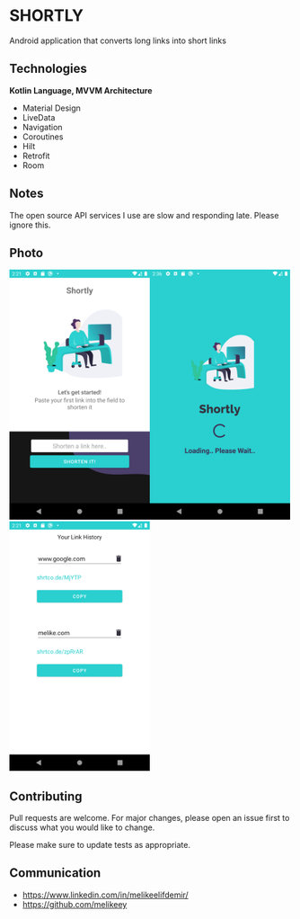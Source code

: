 # SHORTLY

Android application that converts long links into short links

## Technologies
 **Kotlin Language, MVVM Architecture**

 - Material Design 
 - LiveData
 - Navigation
 - Coroutines 
  - Hilt
  -  Retrofit 
 - Room

## Notes
The open source API services I use are slow and responding late. Please ignore this.

## Photo


 <img src="https://github.com/melikeey/android-short-link/raw/main/image1.png" width="250" alt="image"/><img src="https://github.com/melikeey/android-short-link/raw/main/image2.png" width="250" alt="image"/><img src="https://github.com/melikeey/android-short-link/raw/main/image3.png" width="250" alt="image"/>



## Contributing
Pull requests are welcome. For major changes, please open an issue first to discuss what you would like to change.

Please make sure to update tests as appropriate.

## Communication
- https://www.linkedin.com/in/melikeelifdemir/
- https://github.com/melikeey
